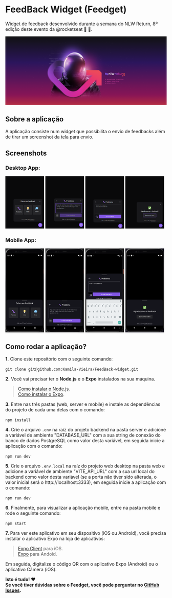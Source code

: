 # FeedBack Widget (Feedget)

Widget de feedback desenvolvido durante a semana do NLW Return, 8º edição deste evento da @rocketseat 💜 :rocket:.

![NLW Return](assets/poster_nlw_return.png)

## Sobre a aplicação

A aplicação consiste num widget que possibilita o envio de feedbacks além de tirar um screenshot da tela para envio.

## Screenshots

### Desktop App:

<img src="assets/screenshots/app_d_options.png" alt="Opções desktop" width="24%"/>
<img src="assets/screenshots/app_d_option_opened.png" alt="Opção aberta desktop" width="24%"/>
<img src="assets/screenshots/app_d_option_filled.png" alt="Opção preenchida desktop" width="24%"/>
<img src="assets/screenshots/app_d_success.png" alt="Mensagem de sucesso desktop" width="24%"/>

### Mobile App:

<img src="assets/screenshots/app_m_options.png" alt="Opções desktop" width="24%"/>
<img src="assets/screenshots/app_m_option_opened.png" alt="Opção aberta desktop" width="24%"/>
<img src="assets/screenshots/app_m_option_filled.png" alt="Opção preenchida desktop" width="24%"/>
<img src="assets/screenshots/app_m_success.png" alt="Mensagem de sucesso desktop" width="24%"/>

## Como rodar a aplicação?

**1.** Clone este repositório com o seguinte comando:

`git clone git@github.com:Kamila-Vieira/FeedBack-widget.git`

**2.** Você vai precisar ter o **Node.js** e o **Expo** instalados na sua máquina.

> [Como instalar o Node.js](https://nodejs.org/en/).</br>
> [Como instalar o Expo](https://docs.expo.dev/get-started/installation/).

**3.** Entre nas três pastas (web, server e mobile) e instale as dependências do projeto de cada uma delas com o comando:

`npm install`

**4.** Crie o arquivo `.env` na raíz do projeto backend na pasta server e adicione a variável de ambiente "DATABASE_URL" com a sua string de conexão do banco de dados PostgreSQL como valor desta variável, em seguida inicie a aplicação com o comando:

`npm run dev`

**5.** Crie o arquivo `.env.local` na raíz do projeto web desktop na pasta web e adicione a variável de ambiente "VITE_API_URL" com a sua url local do backend como valor desta variável (se a porta não tiver sido alterada, o valor inicial será o http://localhost:3333), em seguida inicie a aplicação com o comando:

`npm run dev`

**6.** Finalmente, para visualizar a aplicação mobile, entre na pasta mobile e rode o seguinte comando:

`npm start`

**7.** Para ver este aplicativo em seu dispositivo (iOS ou Android), você precisa instalar o aplicativo Expo na loja de aplicativos:

> [Expo Client](https://apps.apple.com/br/app/expo-client/id982107779) para iOS.</br>
> [Expo](https://play.google.com/store/apps/details?id=host.exp.exponent&hl=pt_BR) para Andoid.

Em seguida, digitalize o código QR com o aplicativo Expo (Android) ou o aplicativo Câmera (iOS).

**Isto é tudo! :heart:<br />
Se você tiver dúvidas sobre o Feedget, você pode perguntar no [GitHub Issues](https://github.com/Kamila-Vieira/FeedBack-widget/issues).**